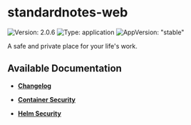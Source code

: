 # standardnotes-web

![Version: 2.0.6](https://img.shields.io/badge/Version-2.0.6-informational?style=flat-square) ![Type: application](https://img.shields.io/badge/Type-application-informational?style=flat-square) ![AppVersion: "stable"](https://img.shields.io/badge/AppVersion-"stable"-informational?style=flat-square)

A safe and private place for your life's work.

## Available Documentation

- [**Changelog**](CHANGELOG)

- [**Container Security**](container-security)

- [**Helm Security**](helm-security)

